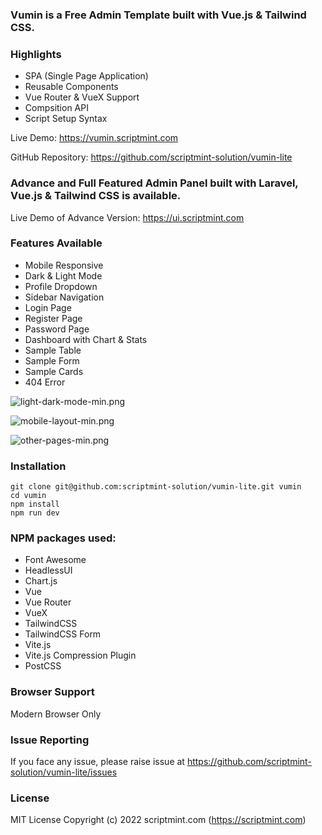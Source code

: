 ### Vumin is a Free Admin Template built with Vue.js & Tailwind CSS.

### Highlights
- SPA (Single Page Application)
- Reusable Components
- Vue Router & VueX Support
- Compsition API
- Script Setup Syntax

Live Demo: https://vumin.scriptmint.com

GitHub Repository: https://github.com/scriptmint-solution/vumin-lite

### Advance and Full Featured Admin Panel built with Laravel, Vue.js & Tailwind CSS is available.

Live Demo of Advance Version: https://ui.scriptmint.com

### Features Available
- Mobile Responsive
- Dark & Light Mode
- Profile Dropdown
- Sidebar Navigation
- Login Page
- Register Page
- Password Page
- Dashboard with Chart & Stats
- Sample Table
- Sample Form
- Sample Cards
- 404 Error

![light-dark-mode-min.png](https://cdn.hashnode.com/res/hashnode/image/upload/v1644129450770/bJhmku7PI.png)

![mobile-layout-min.png](https://cdn.hashnode.com/res/hashnode/image/upload/v1644129459013/VxzkpjIEH.png)

![other-pages-min.png](https://cdn.hashnode.com/res/hashnode/image/upload/v1644129464520/e84RggkEY.png)

### Installation

```
git clone git@github.com:scriptmint-solution/vumin-lite.git vumin
cd vumin
npm install
npm run dev
```

### NPM packages used:
- Font Awesome
- HeadlessUI
- Chart.js
- Vue
- Vue Router
- VueX
- TailwindCSS
- TailwindCSS Form
- Vite.js
- Vite.js Compression Plugin
- PostCSS

### Browser Support
Modern Browser Only

### Issue Reporting
If you face any issue, please raise issue at https://github.com/scriptmint-solution/vumin-lite/issues

### License
MIT License
Copyright (c) 2022 scriptmint.com (https://scriptmint.com)
